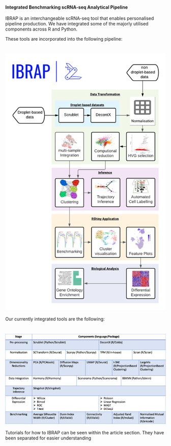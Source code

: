 #### Integrated Benchmarking scRNA-seq Analytical Pipeline

IBRAP is an interchangeable scRNA-seq tool that enables personalised
pipeline production. We have integrated some of the majorly utilised
components across R and Python.

These tools are incorporated into the following pipeline:

# <img src="workflow.png" align="middle" />

Our currently integrated tools are the following:

# <img src="new_tools_table.png" align="middle" />

Tutorials for how to IBRAP can be seen within the article section. They
have been separated for easier understanding

